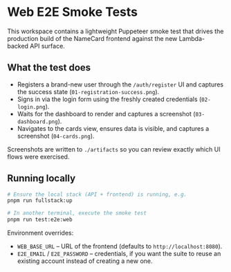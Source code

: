# Web E2E Smoke Tests

This workspace contains a lightweight Puppeteer smoke test that drives the production build of the NameCard frontend against the new Lambda-backed API surface.

## What the test does
- Registers a brand-new user through the `/auth/register` UI and captures the success state (`01-registration-success.png`).
- Signs in via the login form using the freshly created credentials (`02-login.png`).
- Waits for the dashboard to render and captures a screenshot (`03-dashboard.png`).
- Navigates to the cards view, ensures data is visible, and captures a screenshot (`04-cards.png`).

Screenshots are written to `./artifacts` so you can review exactly which UI flows were exercised.

## Running locally
```bash
# Ensure the local stack (API + frontend) is running, e.g.
pnpm run fullstack:up

# In another terminal, execute the smoke test
pnpm run test:e2e:web
```

Environment overrides:
- `WEB_BASE_URL` – URL of the frontend (defaults to `http://localhost:8080`).
- `E2E_EMAIL` / `E2E_PASSWORD` – credentials, if you want the suite to reuse an existing account instead of creating a new one.
```
